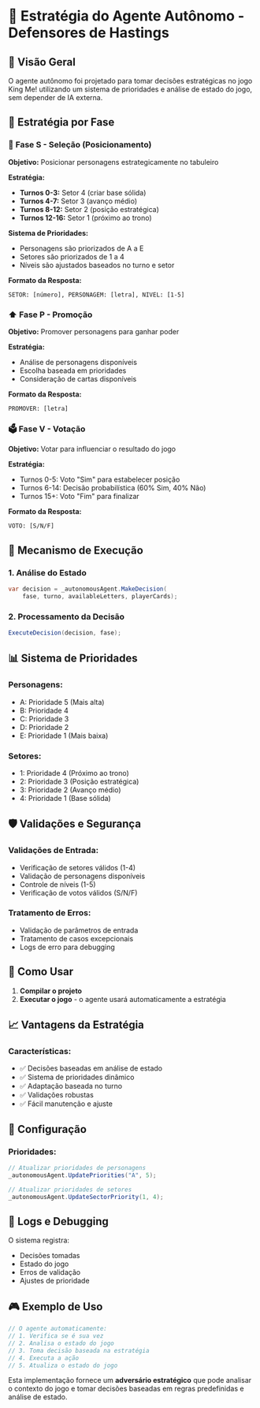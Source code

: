 # 🤖 Estratégia do Agente Autônomo - Defensores de Hastings

## 🎯 Visão Geral

O agente autônomo foi projetado para tomar decisões estratégicas no jogo King Me! utilizando um sistema de prioridades e análise de estado do jogo, sem depender de IA externa.

## 🧠 Estratégia por Fase

### 📍 **Fase S - Seleção (Posicionamento)**

**Objetivo:** Posicionar personagens estrategicamente no tabuleiro

**Estratégia:**
- **Turnos 0-3:** Setor 4 (criar base sólida)
- **Turnos 4-7:** Setor 3 (avanço médio)
- **Turnos 8-12:** Setor 2 (posição estratégica)
- **Turnos 12-16:** Setor 1 (próximo ao trono)

**Sistema de Prioridades:**
- Personagens são priorizados de A a E
- Setores são priorizados de 1 a 4
- Níveis são ajustados baseados no turno e setor

**Formato da Resposta:**
```
SETOR: [número], PERSONAGEM: [letra], NIVEL: [1-5]
```

### ⬆️ **Fase P - Promoção**

**Objetivo:** Promover personagens para ganhar poder

**Estratégia:**
- Análise de personagens disponíveis
- Escolha baseada em prioridades
- Consideração de cartas disponíveis

**Formato da Resposta:**
```
PROMOVER: [letra]
```

### 🗳️ **Fase V - Votação**

**Objetivo:** Votar para influenciar o resultado do jogo

**Estratégia:**
- Turnos 0-5: Voto "Sim" para estabelecer posição
- Turnos 6-14: Decisão probabilística (60% Sim, 40% Não)
- Turnos 15+: Voto "Fim" para finalizar

**Formato da Resposta:**
```
VOTO: [S/N/F]
```

## 🔄 Mecanismo de Execução

### 1. **Análise do Estado**
```csharp
var decision = _autonomousAgent.MakeDecision(
    fase, turno, availableLetters, playerCards);
```

### 2. **Processamento da Decisão**
```csharp
ExecuteDecision(decision, fase);
```

## 📊 Sistema de Prioridades

### **Personagens:**
- A: Prioridade 5 (Mais alta)
- B: Prioridade 4
- C: Prioridade 3
- D: Prioridade 2
- E: Prioridade 1 (Mais baixa)

### **Setores:**
- 1: Prioridade 4 (Próximo ao trono)
- 2: Prioridade 3 (Posição estratégica)
- 3: Prioridade 2 (Avanço médio)
- 4: Prioridade 1 (Base sólida)

## 🛡️ Validações e Segurança

### **Validações de Entrada:**
- Verificação de setores válidos (1-4)
- Validação de personagens disponíveis
- Controle de níveis (1-5)
- Verificação de votos válidos (S/N/F)

### **Tratamento de Erros:**
- Validação de parâmetros de entrada
- Tratamento de casos excepcionais
- Logs de erro para debugging

## 🚀 Como Usar

1. **Compilar o projeto**
2. **Executar o jogo** - o agente usará automaticamente a estratégia

## 📈 Vantagens da Estratégia

### **Características:**
- ✅ Decisões baseadas em análise de estado
- ✅ Sistema de prioridades dinâmico
- ✅ Adaptação baseada no turno
- ✅ Validações robustas
- ✅ Fácil manutenção e ajuste

## 🔧 Configuração

### **Prioridades:**
```csharp
// Atualizar prioridades de personagens
_autonomousAgent.UpdatePriorities("A", 5);

// Atualizar prioridades de setores
_autonomousAgent.UpdateSectorPriority(1, 4);
```

## 📝 Logs e Debugging

O sistema registra:
- Decisões tomadas
- Estado do jogo
- Erros de validação
- Ajustes de prioridade

## 🎮 Exemplo de Uso

```csharp
// O agente automaticamente:
// 1. Verifica se é sua vez
// 2. Analisa o estado do jogo
// 3. Toma decisão baseada na estratégia
// 4. Executa a ação
// 5. Atualiza o estado do jogo
```

Esta implementação fornece um **adversário estratégico** que pode analisar o contexto do jogo e tomar decisões baseadas em regras predefinidas e análise de estado. 